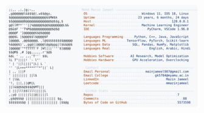 <picture>
  <source srcset="https://raw.githubusercontent.com/mmazinjameel/mmazinjameel/main/dark_mode.svg?v=1748492143" media="(prefers-color-scheme: dark)">
  <img src="https://raw.githubusercontent.com/mmazinjameel/mmazinjameel/main/light_mode.svg?v=1748492143">
</picture>
